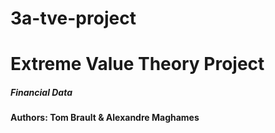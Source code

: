 # 3a-tve-project
# Extreme Value Theory Project
##### Financial Data

#### Authors: Tom Brault & Alexandre Maghames
